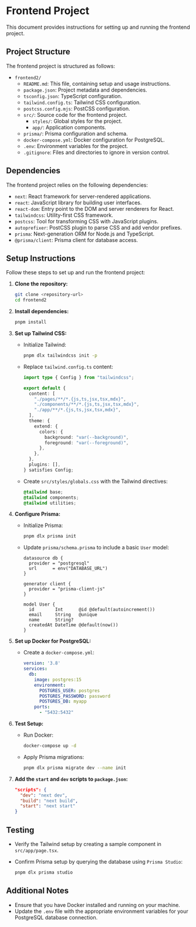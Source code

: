 # Frontend Project

This document provides instructions for setting up and running the frontend project.

## Project Structure

The frontend project is structured as follows:

- `frontend2/`
  - `README.md`: This file, containing setup and usage instructions.
  - `package.json`: Project metadata and dependencies.
  - `tsconfig.json`: TypeScript configuration.
  - `tailwind.config.ts`: Tailwind CSS configuration.
  - `postcss.config.mjs`: PostCSS configuration.
  - `src/`: Source code for the frontend project.
    - `styles/`: Global styles for the project.
    - `app/`: Application components.
  - `prisma/`: Prisma configuration and schema.
  - `docker-compose.yml`: Docker configuration for PostgreSQL.
  - `.env`: Environment variables for the project.
  - `.gitignore`: Files and directories to ignore in version control.

## Dependencies

The frontend project relies on the following dependencies:

- `next`: React framework for server-rendered applications.
- `react`: JavaScript library for building user interfaces.
- `react-dom`: Entry point to the DOM and server renderers for React.
- `tailwindcss`: Utility-first CSS framework.
- `postcss`: Tool for transforming CSS with JavaScript plugins.
- `autoprefixer`: PostCSS plugin to parse CSS and add vendor prefixes.
- `prisma`: Next-generation ORM for Node.js and TypeScript.
- `@prisma/client`: Prisma client for database access.

## Setup Instructions

Follow these steps to set up and run the frontend project:

1. **Clone the repository:**

   ```bash
   git clone <repository-url>
   cd frontend2
   ```

2. **Install dependencies:**

   ```bash
   pnpm install
   ```

3. **Set up Tailwind CSS:**

   - Initialize Tailwind:

     ```bash
     pnpm dlx tailwindcss init -p
     ```

   - Replace `tailwind.config.ts` content:

     ```typescript
     import type { Config } from "tailwindcss";

     export default {
       content: [
         "./pages/**/*.{js,ts,jsx,tsx,mdx}",
         "./components/**/*.{js,ts,jsx,tsx,mdx}",
         "./app/**/*.{js,ts,jsx,tsx,mdx}",
       ],
       theme: {
         extend: {
           colors: {
             background: "var(--background)",
             foreground: "var(--foreground)",
           },
         },
       },
       plugins: [],
     } satisfies Config;
     ```

   - Create `src/styles/globals.css` with the Tailwind directives:

     ```css
     @tailwind base;
     @tailwind components;
     @tailwind utilities;
     ```

4. **Configure Prisma:**

   - Initialize Prisma:

     ```bash
     pnpm dlx prisma init
     ```

   - Update `prisma/schema.prisma` to include a basic `User` model:

     ```prisma
     datasource db {
       provider = "postgresql"
       url      = env("DATABASE_URL")
     }

     generator client {
       provider = "prisma-client-js"
     }

     model User {
       id        Int      @id @default(autoincrement())
       email     String   @unique
       name      String?
       createdAt DateTime @default(now())
     }
     ```

5. **Set up Docker for PostgreSQL:**

   - Create a `docker-compose.yml`:

     ```yaml
     version: '3.8'
     services:
       db:
         image: postgres:15
         environment:
           POSTGRES_USER: postgres
           POSTGRES_PASSWORD: password
           POSTGRES_DB: myapp
         ports:
           - "5432:5432"
     ```

6. **Test Setup:**

   - Run Docker:

     ```bash
     docker-compose up -d
     ```

   - Apply Prisma migrations:

     ```bash
     pnpm dlx prisma migrate dev --name init
     ```

7. **Add the `start` and `dev` scripts to `package.json`:**

   ```json
   "scripts": {
     "dev": "next dev",
     "build": "next build",
     "start": "next start"
   }
   ```

## Testing

- Verify the Tailwind setup by creating a sample component in `src/app/page.tsx`.
- Confirm Prisma setup by querying the database using `Prisma Studio`:

  ```bash
  pnpm dlx prisma studio
  ```

## Additional Notes

- Ensure that you have Docker installed and running on your machine.
- Update the `.env` file with the appropriate environment variables for your PostgreSQL database connection.
